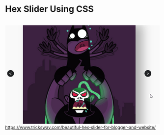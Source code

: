 # Hex Slider Using CSS

<br>
<img src="images/hexa-slider.gif">
<br>
<a href="https://www.tricksway.com/beautiful-hex-slider-for-blogger-and-website/"> https://www.tricksway.com/beautiful-hex-slider-for-blogger-and-website/ </a>